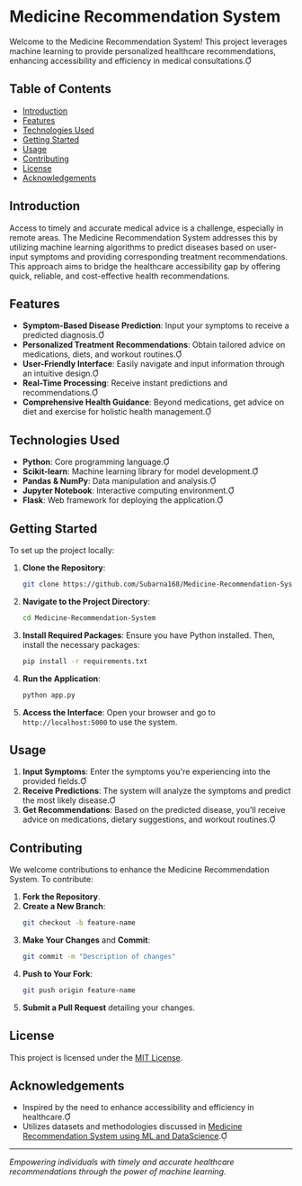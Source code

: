 # Medicine Recommendation System

Welcome to the Medicine Recommendation System! This project leverages machine learning to provide personalized healthcare recommendations, enhancing accessibility and efficiency in medical consultations.

## Table of Contents
- [Introduction](#introduction)
- [Features](#features)
- [Technologies Used](#technologies-used)
- [Getting Started](#getting-started)
- [Usage](#usage)
- [Contributing](#contributing)
- [License](#license)
- [Acknowledgements](#acknowledgements)

## Introduction

Access to timely and accurate medical advice is a challenge, especially in remote areas. The Medicine Recommendation System addresses this by utilizing machine learning algorithms to predict diseases based on user-input symptoms and providing corresponding treatment recommendations. This approach aims to bridge the healthcare accessibility gap by offering quick, reliable, and cost-effective health recommendations. 

## Features

- **Symptom-Based Disease Prediction**: Input your symptoms to receive a predicted diagnosis.
- **Personalized Treatment Recommendations**: Obtain tailored advice on medications, diets, and workout routines.
- **User-Friendly Interface**: Easily navigate and input information through an intuitive design.
- **Real-Time Processing**: Receive instant predictions and recommendations.
- **Comprehensive Health Guidance**: Beyond medications, get advice on diet and exercise for holistic health management.

## Technologies Used

- **Python**: Core programming language.
- **Scikit-learn**: Machine learning library for model development.
- **Pandas & NumPy**: Data manipulation and analysis.
- **Jupyter Notebook**: Interactive computing environment.
- **Flask**: Web framework for deploying the application.

## Getting Started

To set up the project locally:

1. **Clone the Repository**:
   ```bash
   git clone https://github.com/Subarna168/Medicine-Recommendation-System.git
   ```
2. **Navigate to the Project Directory**:
   ```bash
   cd Medicine-Recommendation-System
   ```
3. **Install Required Packages**:
   Ensure you have Python installed. Then, install the necessary packages:
   ```bash
   pip install -r requirements.txt
   ```
4. **Run the Application**:
   ```bash
   python app.py
   ```
5. **Access the Interface**:
   Open your browser and go to `http://localhost:5000` to use the system.

## Usage

1. **Input Symptoms**: Enter the symptoms you're experiencing into the provided fields.
2. **Receive Predictions**: The system will analyze the symptoms and predict the most likely disease.
3. **Get Recommendations**: Based on the predicted disease, you'll receive advice on medications, dietary suggestions, and workout routines.

## Contributing

We welcome contributions to enhance the Medicine Recommendation System. To contribute:

1. **Fork the Repository**.
2. **Create a New Branch**:
   ```bash
   git checkout -b feature-name
   ```
3. **Make Your Changes** and **Commit**:
   ```bash
   git commit -m "Description of changes"
   ```
4. **Push to Your Fork**:
   ```bash
   git push origin feature-name
   ```
5. **Submit a Pull Request** detailing your changes.

## License

This project is licensed under the [MIT License](LICENSE).

## Acknowledgements

- Inspired by the need to enhance accessibility and efficiency in healthcare.
- Utilizes datasets and methodologies discussed in [Medicine Recommendation System using ML and DataScience](https://devpost.com/software/medicine-recommendation-system-using-ml-and-datascience).

---

*Empowering individuals with timely and accurate healthcare recommendations through the power of machine learning.* 
